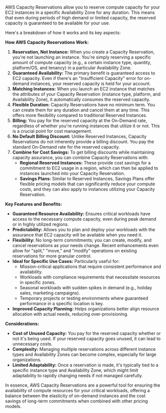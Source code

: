 AWS Capacity Reservations allow you to reserve compute capacity for your EC2 instances in a specific Availability Zone for any duration. This means that even during periods of high demand or limited capacity, the reserved capacity is guaranteed to be available for your use.

Here's a breakdown of how it works and its key aspects:

**How AWS Capacity Reservations Work:**

1.  **Reservation, Not Instance:** When you create a Capacity Reservation, you're not launching an instance. You're simply reserving a specific amount of compute capacity (e.g., a certain instance type, quantity, platform/OS, and tenancy) in a particular Availability Zone.
2.  **Guaranteed Availability:** The primary benefit is guaranteed access to EC2 capacity. Even if there's an "Insufficient Capacity" error for on-demand instances, your reserved capacity is held for your account.
3.  **Matching Instances:** When you launch an EC2 instance that matches the attributes of your Capacity Reservation (instance type, platform, and Availability Zone), it automatically consumes the reserved capacity.
4.  **Flexible Duration:** Capacity Reservations have no minimum term. You can create them for any duration and cancel them at any time. This offers more flexibility compared to traditional Reserved Instances.
5.  **Billing:** You pay for the reserved capacity at the On-Demand rate, regardless of whether you're running instances that utilize it or not. This is a crucial point for cost management.
6.  **No Default Billing Discount:** Unlike Reserved Instances, Capacity Reservations do not inherently provide a billing discount. You pay the standard On-Demand rate for the reserved capacity.
7.  **Combine for Cost Savings:** To get billing discounts while maintaining capacity assurance, you can combine Capacity Reservations with:
    * **Regional Reserved Instances:** These provide cost savings for a commitment to EC2 usage in a region, which can then be applied to instances launched into your Capacity Reservation.
    * **Savings Plans:** Similar to Reserved Instances, Savings Plans offer flexible pricing models that can significantly reduce your compute costs, and they can also apply to instances utilizing your Capacity Reservation.

**Key Features and Benefits:**

* **Guaranteed Resource Availability:** Ensures critical workloads have access to the necessary compute capacity, even during peak demand or in highly utilized regions.
* **Predictability:** Allows you to plan and deploy your workloads with the assurance that EC2 capacity will be available when you need it.
* **Flexibility:** No long-term commitments; you can create, modify, and cancel reservations as your needs change. Recent enhancements even allow for "split," "move," and "modify" operations on existing reservations for more granular control.
* **Ideal for Specific Use Cases:** Particularly useful for:
    * Mission-critical applications that require consistent performance and availability.
    * Workloads with compliance requirements that necessitate resources in specific zones.
    * Seasonal workloads with sudden spikes in demand (e.g., holiday sales, marketing campaigns).
    * Temporary projects or testing environments where guaranteed performance in a specific location is key.
* **Improved Capacity Planning:** Helps organizations better align resource allocation with actual needs, reducing over-provisioning.

**Considerations:**

* **Cost of Unused Capacity:** You pay for the reserved capacity whether or not it's being used. If your reserved capacity goes unused, it can lead to unnecessary costs.
* **Complexity:** Managing multiple reservations across different instance types and Availability Zones can become complex, especially for large organizations.
* **Limited Adaptability:** Once a reservation is made, it's typically tied to a specific instance type and Availability Zone, which might limit adaptability to rapidly changing needs if not managed carefully.

In essence, AWS Capacity Reservations are a powerful tool for ensuring the availability of compute resources for your critical workloads, offering a balance between the elasticity of on-demand instances and the cost savings of long-term commitments when combined with other pricing models.
